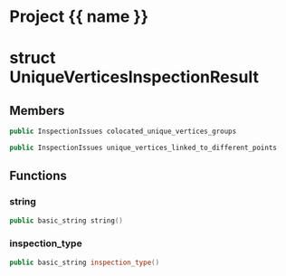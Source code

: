 <script setup>
import {useRoute} from 'vitepress'
const {path} = useRoute()
const tokens = path.split('/')
const words = tokens[2].split('-');
for (let i = 0; i < words.length; i++) {
    words[i] = words[i].charAt(0).toUpperCase() + words[i].slice(1);
    words[i] = words[i].replace('geode', 'Geode')
}
const name = words.join('-');
</script>
# Project {{ name }}

# struct UniqueVerticesInspectionResult


## Members

```cpp
public InspectionIssues colocated_unique_vertices_groups

```

```cpp
public InspectionIssues unique_vertices_linked_to_different_points

```



## Functions

### string

```cpp
public basic_string string()
```


### inspection_type

```cpp
public basic_string inspection_type()
```




